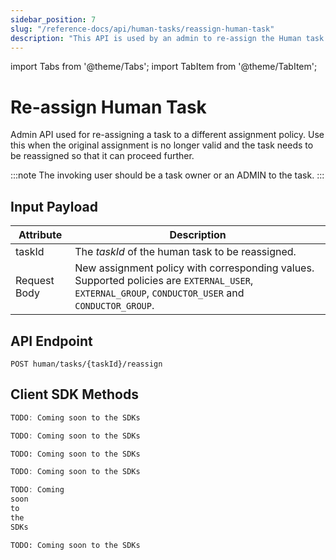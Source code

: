 ```yaml
---
sidebar_position: 7
slug: "/reference-docs/api/human-tasks/reassign-human-task"
description: "This API is used by an admin to re-assign the Human task to a different assignmen policy."
---
```


import Tabs from '@theme/Tabs'; import TabItem from '@theme/TabItem';

# Re-assign Human Task

Admin API used for re-assigning a task to a different assignment policy. Use this when the original assignment is no
longer valid and the task needs to be reassigned so that it can proceed further.

:::note 
The invoking user should be a task owner or an ADMIN to the task. 
:::

## Input Payload

| Attribute    | Description                                                                                                                  |
|--------------|------------------------------------------------------------------------------------------------------------------------------| 
| taskId       | The *taskId* of the human task to be reassigned.                                                                  | 
| Request Body | New assignment policy with corresponding values. Supported policies are `EXTERNAL_USER`, `EXTERNAL_GROUP`, `CONDUCTOR_USER` and `CONDUCTOR_GROUP`.  | 

## API Endpoint

```
POST human/tasks/{taskId}/reassign
```

## Client SDK Methods

<Tabs>
<TabItem value="Java" label="Java">

```java
TODO: Coming soon to the SDKs
```

</TabItem>
<TabItem value="Go" label="Go">

```go
TODO: Coming soon to the SDKs
```

</TabItem>
<TabItem value="Python" label="Python">

```python
TODO: Coming soon to the SDKs
```

</TabItem>
<TabItem value="CSharp" label="C#">

```csharp
TODO: Coming soon to the SDKs
```

</TabItem>
<TabItem value="JavaScript" label="JavaScript">

```javascript
TODO: Coming
soon
to
the
SDKs
```

</TabItem>
<TabItem value="Clojure" label="Clojure">

```clojure
TODO: Coming soon to the SDKs
```

</TabItem>
</Tabs>
